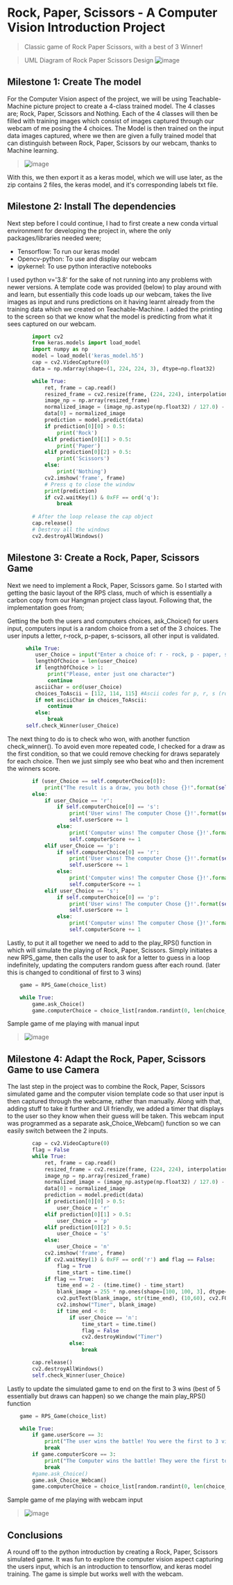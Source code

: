 # Rock, Paper, Scissors - A Computer Vision Introduction Project

> Classic game of Rock Paper Scissors, with a best of 3 Winner!

> UML Diagram of Rock Paper Scissors Design
> ![image](https://user-images.githubusercontent.com/78024243/163031403-d4ffdd4b-d30a-41c6-af94-9e3903b1291d.png)

## Milestone 1: Create The model

For the Computer Vision aspect of the project, we will be using Teachable-Machine picture project to create a 4-class trained model. The 4 classes are;
Rock, Paper, Scissors and Nothing. Each of the 4 classes will then be filled with training images which consist of images captured through our webcam of me posing the 4 choices.
The Model is then trained on the input data images captured, where we then are given a fully trained model that can distinguish between Rock, Paper, Scissors by our webcam, thanks to Machine learning.

> ![image](https://user-images.githubusercontent.com/78024243/163061029-485921b7-1fff-4a0d-a279-2c94c20659b3.png)

With this, we then export it as a keras model, which we will use later, as the zip contains 2 files, the keras model, and it's corresponding labels txt file.

## Milestone 2: Install The dependencies

Next step before I could continue, I had to first create a new conda virtual environment for developing the project in, where the only packages/libraries needed were;
- Tensorflow: To run our keras model
- Opencv-python: To use and display our webcam
- ipykernel: To use python interactive notebooks

I used python v='3.8' for the sake of not running into any problems with newer versions. A template code was provided (below) to play around with and learn, but essentially this code loads up our webcam, takes the live images as input and runs predictions on it having learnt already from the training data which we created on Teachable-Machine.
I added the printing to the screen so that we know what the model is predicting from what it sees captured on our webcam.


```python
        import cv2
        from keras.models import load_model
        import numpy as np
        model = load_model('keras_model.h5')
        cap = cv2.VideoCapture(0)
        data = np.ndarray(shape=(1, 224, 224, 3), dtype=np.float32)

        while True: 
            ret, frame = cap.read()
            resized_frame = cv2.resize(frame, (224, 224), interpolation = cv2.INTER_AREA)
            image_np = np.array(resized_frame)
            normalized_image = (image_np.astype(np.float32) / 127.0) - 1 # Normalize the image
            data[0] = normalized_image
            prediction = model.predict(data)
            if prediction[0][0] > 0.5:
                print('Rock')
            elif prediction[0][1] > 0.5:
                print('Paper')
            elif prediction[0][2] > 0.5:
                print('Scissors')
            else:
                print('Nothing')
            cv2.imshow('frame', frame)
            # Press q to close the window
            print(prediction)
            if cv2.waitKey(1) & 0xFF == ord('q'):
                break
            
        # After the loop release the cap object
        cap.release()
        # Destroy all the windows
        cv2.destroyAllWindows()
```
## Milestone 3: Create a Rock, Paper, Scissors Game

Next we need to implement a Rock, Paper, Scissors game. So I started with getting the basic layout of the RPS class, much of which is essentially a carbon copy
from our Hangman project class layout. Following that, the implementation goes from;

Getting the both the users and computers choices, ask_Choice() for users input, computers input is a random choice from a set of the 3 choices.
The user inputs a letter, r-rock, p-paper, s-scissors, all other input is validated.
```python
      while True:
         user_Choice = input("Enter a choice of: r - rock, p - paper, s - scissors").lower()
         lengthOfChoice = len(user_Choice)
         if lengthOfChoice > 1:
             print("Please, enter just one character")
             continue
         asciiChar = ord(user_Choice)
         choices_ToAscii = [112, 114, 115] #Ascii codes for p, r, s (rock paper scissors)
         if not asciiChar in choices_ToAscii:
             continue
         else:
             break
      self.check_Winner(user_Choice)
```

The next thing to do is to check who won, with another function check_winner(). To avoid even more repeated code, I checked for a draw as the first condition,
so that we could remove checking for draws separately for each choice. Then we just simply see who beat who and then increment the winners score. 

```python
        if (user_Choice == self.computerChoice[0]):
            print("The result is a draw, you both chose {}!".format(self.computerChoice))
        else:
            if user_Choice == 'r':
                if self.computerChoice[0] == 's':
                    print('User wins! The computer Chose {}!'.format(self.computerChoice))
                    self.userScore += 1
                else:
                    print('Computer wins! The computer Chose {}!'.format(self.computerChoice))
                    self.computerScore += 1
            elif user_Choice == 'p':
                if self.computerChoice[0] == 'r':
                    print('User wins! The computer Chose {}!'.format(self.computerChoice))
                    self.userScore += 1
                else:
                    print('Computer wins! The computer Chose {}!'.format(self.computerChoice))
                    self.computerScore += 1
            elif user_Choice == 's':
                if self.computerChoice[0] == 'p':
                    print('User wins! The computer Chose {}!'.format(self.computerChoice))
                    self.userScore += 1
                else:
                    print('Computer wins! The computer Chose {}!'.format(self.computerChoice))
                    self.computerScore += 1
```

Lastly, to put it all together we need to add to the play_RPS() function in which will simulate the playing of Rock, Paper, Scissors. Simply initiates a new RPS_game,
then calls the user to ask for a letter to guess in a loop indefinitely, updating the computers random guess after each round. (later this is changed to conditional of first to 3 wins)

```python
    game = RPS_Game(choice_list)

    while True:
        game.ask_Choice()
        game.computerChoice = choice_list[random.randint(0, len(choice_list)-1)]
```
Sample game of me playing with manual input
> ![image](https://user-images.githubusercontent.com/78024243/163067255-438bea8d-4edf-4942-a9cd-c82cbf9d9866.png)


## Milestone 4: Adapt the Rock, Paper, Scissors Game to use Camera

The last step in the project was to combine the Rock, Paper, Scissors simulated game and the computer vision template code so that user input is then captured through the webcame, rather than manually.
Along with that, adding stuff to take it further and UI friendly, we added a timer that displays to the user so they know when their guess will be taken. This webcam input was programmed as a separate ask_Choice_Webcam() function so we can easily switch between the 2 inputs.

```python
        cap = cv2.VideoCapture(0)
        flag = False
        while True:
            ret, frame = cap.read()
            resized_frame = cv2.resize(frame, (224, 224), interpolation = cv2.INTER_AREA)
            image_np = np.array(resized_frame)
            normalized_image = (image_np.astype(np.float32) / 127.0) - 1 # Normalize the image
            data[0] = normalized_image
            prediction = model.predict(data)
            if prediction[0][0] > 0.5:
                user_Choice = 'r'
            elif prediction[0][1] > 0.5:
                user_Choice = 'p'
            elif prediction[0][2] > 0.5:
                user_Choice = 's'
            else:
                user_Choice = 'n'
            cv2.imshow('frame', frame)
            if cv2.waitKey(1) & 0xFF == ord('r') and flag == False:
                flag = True
                time_start = time.time()
            if flag == True:
                time_end = 2 - (time.time() - time_start)
                blank_image = 255 * np.ones(shape=[100, 100, 3], dtype=np.uint8)
                cv2.putText(blank_image, str(time_end), (10,60), cv2.FONT_HERSHEY_SIMPLEX, 1, (0,0,0), 2, 2)
                cv2.imshow("Timer", blank_image)
                if time_end < 0:
                    if user_Choice == 'n':
                        time_start = time.time()
                        flag = False
                        cv2.destroyWindow("Timer")
                    else:
                        break

        cap.release()
        cv2.destroyAllWindows()
        self.check_Winner(user_Choice)
```

Lastly to update the simulated game to end on the first to 3 wins (best of 5 essentially but draws can happen) so we change the main play_RPS() function

```python
    game = RPS_Game(choice_list)

    while True:
        if game.userScore == 3:
            print("The user wins the battle! You were the first to 3 victories!")
            break
        if game.computerScore == 3:
            print("The Computer wins the battle! They were the first to 3 victories!")
            break
        #game.ask_Choice()
        game.ask_Choice_Webcam()
        game.computerChoice = choice_list[random.randint(0, len(choice_list)-1)]
```
Sample game of me playing with webcam input

> ![image](https://user-images.githubusercontent.com/78024243/163068798-718e951b-b8bf-44e7-8f45-393ee038673c.png)

## Conclusions

A round off to the python introduction by creating a Rock, Paper, Scissors simulated game. It was fun to explore the computer vision aspect capturing the users input,
which is an introduction to tensorflow, and keras model training. The game is simple but works well with the webcam.
